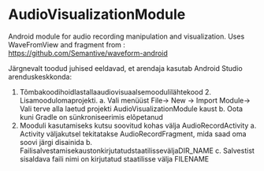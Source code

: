 # AudioVisualizationModule 

Android module for audio recording manipulation and visualization. Uses WaveFromView and fragment from : https://github.com/Semantive/waveform-android

Järgnevalt toodud juhised eeldavad, et arendaja kasutab Android Studio arenduskeskkonda:
1. Tõmbakoodihoidlastallaaudiovisuaalsemoodulilähtekood 2. Lisamoodulomaprojekti.
a. Vali menüüst File-> New -> Import Module-> Vali terve alla laetud projekti AudioVisualizationModule kaust
b. Oota kuni Gradle on sünkroniseerimis elõpetanud
3. Mooduli kasutamiseks kutsu soovitud kohas välja AudioRecordActivity
a. Activity väljakutsel tekitatakse AudioRecordFragment, mida saad oma soovi järgi disainida
b. FailisalvestamisekaustonkirjutatudstaatilisseväljaDIR_NAME
c. Salvestist sisaldava faili nimi on kirjutatud staatilisse välja FILENAME
